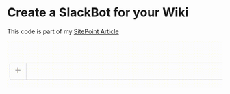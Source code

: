 # Create a SlackBot for your Wiki

This code is part of my [SitePoint Article](https://www.sitepoint.com/create-a-slack-bot-to-interact-with-your-wiki/)

![Slackbot in action](images/1471791699slackwiki-bot_in_action.gif)
